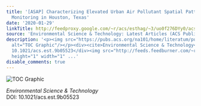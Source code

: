 ```yaml
---
title: '[ASAP] Characterizing Elevated Urban Air Pollutant Spatial Patterns with Mobile
  Monitoring in Houston, Texas'
date: '2020-01-29'
linkTitle: http://feedproxy.google.com/~r/acs/esthag/~3/uo0f276DYy0/acs.est.9b05523
source: 'Environmental Science & Technology: Latest Articles (ACS Publications)'
description: '<p><img src="https://pubs.acs.org/na101/home/literatum/publisher/achs/journals/content/esthag/0/esthag.ahead-of-print/acs.est.9b05523/20200129/images/medium/es9b05523_0004.gif"
  alt="TOC Graphic"/></p><div><cite>Environmental Science & Technology</cite></div><div>DOI:
  10.1021/acs.est.9b05523</div><img src="http://feeds.feedburner.com/~r/acs/esthag/~4/uo0f276DYy0"
  height="1" width="1" ...'
disable_comments: true
---
```

<p><img src="https://pubs.acs.org/na101/home/literatum/publisher/achs/journals/content/esthag/0/esthag.ahead-of-print/acs.est.9b05523/20200129/images/medium/es9b05523_0004.gif" alt="TOC Graphic"/></p><div><cite>Environmental Science & Technology</cite></div><div>DOI: 10.1021/acs.est.9b05523</div><img src="http://feeds.feedburner.com/~r/acs/esthag/~4/uo0f276DYy0" height="1" width="1" ...